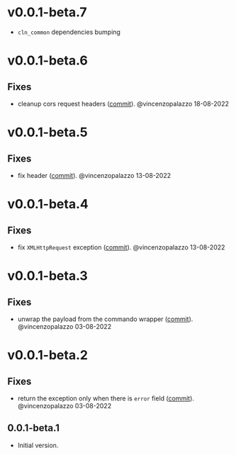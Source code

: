 # v0.0.1-beta.7

- `cln_common` dependencies bumping

# v0.0.1-beta.6

## Fixes
- cleanup cors request headers ([commit](https://github.com/dart-lightning/lndart.cln/commit/2ea12a1db0771616e3933d6fc9cb81ce465a8b2a)). @vincenzopalazzo 18-08-2022


# v0.0.1-beta.5

## Fixes
- fix header ([commit](https://github.com/dart-lightning/lndart.cln/commit/645ff26cb5db723abb882936e4a02e0bbdf172d9)). @vincenzopalazzo 13-08-2022


# v0.0.1-beta.4

## Fixes
- fix `XMLHttpRequest` exception ([commit](https://github.com/dart-lightning/lndart.cln/commit/92939e2e0dffd3f5857d3364e88884141e268c4d)). @vincenzopalazzo 13-08-2022


# v0.0.1-beta.3

## Fixes
- unwrap the payload from the commando wrapper ([commit](https://github.com/dart-lightning/lndart.cln/commit/63c0c9abef2d9d07d686e31d4e98628cdc484532)). @vincenzopalazzo 03-08-2022


# v0.0.1-beta.2

## Fixes
- return the exception only when there is `error` field ([commit](https://github.com/dart-lightning/lndart.cln/commit/dba18db18fdd3c367bfc4b8cb77a0b8d8ba12031)). @vincenzopalazzo 03-08-2022


## 0.0.1-beta.1

- Initial version.
